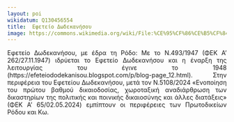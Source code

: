 ```yaml
---
layout: poi
wikidatum: Q130456554
title:  Εφετείο Δωδεκανήσου
image: https://commons.wikimedia.org/wiki/File:%CE%95%CF%86%CE%B5%CF%84%CE%B5%CE%AF%CE%BF_%CE%94%CF%89%CE%B4%CE%B5%CE%BA%CE%B1%CE%BD%CE%AE%CF%83%CE%BF%CF%85.jpg
---
```


<style>
  .justified-text {
    text-align: justify;
  }
</style>

<div class="justified-text">
  <p>Εφετείο Δωδεκανήσου, με έδρα τη Ρόδο:  Με το Ν.493/1947 (ΦΕΚ Α’ 262/27.11.1947) ιδρύεται το Εφετείο Δωδεκανήσου και η έναρξη της λειτουργίας του έγινε το 1948  (https://efeteiododekanisou.blogspot.com/p/blog-page_12.html). Στην περιφέρεια του Εφετείου Δωδεκανήσου, μετά τον Ν.5108/2024 «Ενοποίηση του πρώτου βαθμού δικαιοδοσίας, χωροταξική αναδιάρθρωση των δικαστηρίων της πολιτικής και ποινικής δικαιοσύνης και άλλες διατάξεις» (ΦΕΚ Α’ 65/02.05.2024) εμπίπτουν οι περιφέρειες των Πρωτοδικείων Ρόδου και Κω.</p>
</div>
